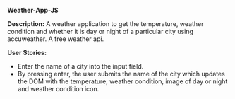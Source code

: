 **Weather-App-JS**

**Description:**
A weather application to get the temperature, weather condition and whether it is day or night of a particular city using accuweather. A free weather api.

**User Stories:**
- Enter the name of a city into the input field.
- By pressing enter, the user submits the name of the city which updates the DOM with the temperature, weather condition, image of day or night and weather condition icon.
